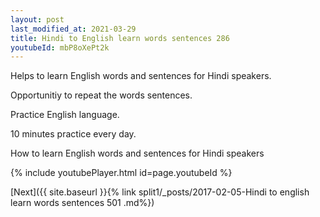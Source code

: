 ```yaml
---
layout: post
last_modified_at: 2021-03-29
title: Hindi to English learn words sentences 286 
youtubeId: mbP8oXePt2k
---
```

 
 
Helps to learn English words and sentences for Hindi speakers.

Opportunitiy to repeat the words sentences. 

Practice English language. 
 
10 minutes practice every day. 
 
How to learn English words and sentences for Hindi speakers 
 
{% include youtubePlayer.html id=page.youtubeId %}
 
 
[Next]({{ site.baseurl }}{% link  split1/_posts/2017-02-05-Hindi to english learn words sentences 501 .md%})
 
